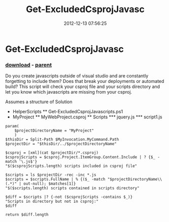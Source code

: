 ﻿---
pid:            3821
poster:         George Mauer
title:          Get-ExcludedCsprojJavasc
date:           2012-12-13 07:56:25
format:         posh
parent:         3820
parent:         3820

---

# Get-ExcludedCsprojJavasc

### [download](3821.ps1) - [parent](3820.md)

Do you create javascripts outside of visual studio and are constantly forgetting to include them? Does that break your deployments or automated build? This script will check your csproj file and your scripts directory and let you know which javascripts are missing from your csproj.

Assumes a structure of
Solution
* HelperScripts
** Get-ExcludedCsprojJavascripts.ps1
* MyProject
** MyWebProject.csproj
** Scripts
*** jquery.js
*** script1.js

```posh
param(
    $projectDirectoryName = "MyProject"
    )
$thisDir = Split-Path $MyInvocation.MyCommand.Path
$projectDir = "$thisDir/../$projectDirectoryName"

$csproj = [xml](cat $projectDir/*.csproj)
$csprojScripts = $csproj.Project.ItemGroup.Content.Include | ? {$_ -match '\.js$'}
"$($csprojScripts.length) scripts included in csproj file"

$scripts = ls $projectDir -rec -inc *.js
$scripts = $scripts.FullName | % {($_ -match "$projectDirectoryName\\(.*)" | out-null); $matches[1]}
"$($scripts.length) scripts contained in scripts directory"

$diff = $scripts |? {-not ($csprojScripts -contains $_)}
"Scripts in directory but not in csproj:"
$diff

return $diff.length
```
